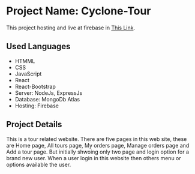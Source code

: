 # Project Name: Cyclone-Tour

This project hosting and live at firebase in [This Link](https://find-doctor-91fbc.web.app/).

## Used Languages

- HTMML
- CSS
- JavaScript
- React
- React-Bootstrap
- Server: NodeJs, ExpressJs
- Database: MongoDb Atlas
- Hosting: Firebase

## Project Details

This is a tour related website. There are five pages in this web site, these are Home page, All tours page, My orders page, Manage orders page and Add a tour page. But initially shwoing only two page and login option for a brand new user. When a user login in this website then others menu or options available the user.
